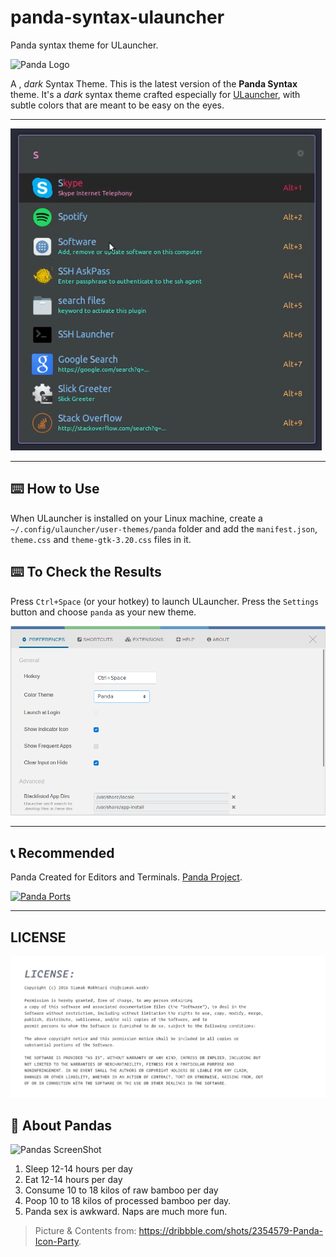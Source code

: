 # panda-syntax-ulauncher
 Panda syntax theme for ULauncher.
 
![Panda Logo](https://raw.githubusercontent.com/siamak/hyperterm-panda/master/cover.jpg)

A , _dark_ Syntax Theme. This is the latest version of the **Panda Syntax** theme. It's a _dark_ syntax theme crafted especially for [ULauncher](https://ulauncher.io), with subtle colors that are meant to be easy on the eyes.

---
![Main Demo](https://github.com/Shosta/panda-syntax-ulauncher/blob/master/ULauncher-panda-theme.png)

---

## ⌨️ How to Use
When ULauncher is installed on your Linux machine, create a `~/.config/ulauncher/user-themes/panda` folder and add the `manifest.json`, `theme.css` and `theme-gtk-3.20.css` files in it.

## ⌨️ To Check the Results
Press `Ctrl+Space` (or your hotkey) to launch ULauncher.
Press the `Settings` button and choose `panda` as your new theme.

![Settings ScreenShot](https://github.com/Shosta/panda-syntax-ulauncher/blob/master/ULauncherSettings.png)

---

## 📞 Recommended
Panda Created for Editors and Terminals. [Panda Project](http://panda.siamak.work).

[![Panda Ports](https://raw.githubusercontent.com/siamak/atom-panda-syntax/master/screenshots/ports.jpg)](http://panda.siamak.work)

---

## LICENSE
![License](https://raw.githubusercontent.com/PandaTheme/Panda-Kit/master/Kit/License.jpg)

## 🐼 About Pandas
![Pandas ScreenShot](https://raw.githubusercontent.com/siamak/atom-panda-syntax/master/screenshots/pandas.png)

1. Sleep 12-14 hours per day
2. Eat 12-14 hours per day
3. Consume 10 to 18 kilos of raw bamboo per day
4. Poop 10 to 18 kilos of processed bamboo per day.
5. Panda sex is awkward. Naps are much more fun.

> Picture & Contents from: https://dribbble.com/shots/2354579-Panda-Icon-Party.
